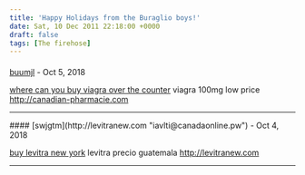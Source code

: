 ```yaml
---
title: 'Happy Holidays from the Buraglio boys!'
date: Sat, 10 Dec 2011 22:18:00 +0000
draft: false
tags: [The firehose]
---
```



#### 
[buumjl](http://canadian-pharmacie.com "ggaztp@canadaonline.biz") - <time datetime="2018-10-12 05:13:39">Oct 5, 2018</time>

[where can you buy viagra over the counter](http://canadian-pharmacie.com) viagra 100mg low price http://canadian-pharmacie.com
<hr />
#### 
[swjgtm](http://levitranew.com "iavlti@canadaonline.pw") - <time datetime="2018-10-18 03:22:27">Oct 4, 2018</time>

[buy levitra new york](http://levitranew.com) levitra precio guatemala http://levitranew.com
<hr />
